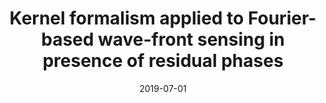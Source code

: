 ---
title: "Kernel formalism applied to Fourier-based wave-front sensing in presence of residual phases"
collection: publications
permalink: /publication/2019-07-01-20
date: 2019-07-01
venue: 'JOSA A'
paperurl: 'https://opg.optica.org/josaa/abstract.cfm?uri=josaa-36-7-1241'
---